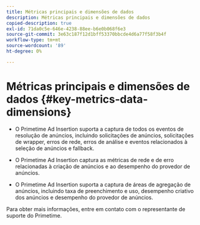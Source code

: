 ```yaml
---
title: Métricas principais e dimensões de dados
description: Métricas principais e dimensões de dados
copied-description: true
exl-id: 71da0c5e-646e-4238-88ee-b6e0b068f6e3
source-git-commit: 3e63c187f12d1bff53370bbcde4d6a77f58f3b4f
workflow-type: tm+mt
source-wordcount: '89'
ht-degree: 0%

---
```


# Métricas principais e dimensões de dados {#key-metrics-data-dimensions}

* O Primetime Ad Insertion suporta a captura de todos os eventos de resolução de anúncios, incluindo solicitações de anúncios, solicitações de wrapper, erros de rede, erros de análise e eventos relacionados à seleção de anúncios e fallback.

* O Primetime Ad Insertion captura as métricas de rede e de erro relacionadas à criação de anúncios e ao desempenho do provedor de anúncios.

* O Primetime Ad Insertion suporta a captura de áreas de agregação de anúncios, incluindo taxa de preenchimento e uso, desempenho criativo dos anúncios e desempenho do provedor de anúncios.

Para obter mais informações, entre em contato com o representante de suporte do Primetime.
